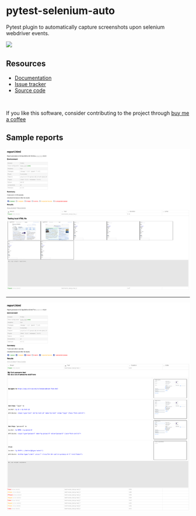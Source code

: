 # pytest-selenium-auto

Pytest plugin to automatically capture screenshots upon selenium webdriver events.

![](https://img.shields.io/badge/license-MIT%202.0-blue.svg)

## Resources ##

- [Documentation](https://pytest-selenium-auto.readthedocs.io/en/stable/)
- [Issue tracker](https://github.com/harmin-parra/pytest-selenium-auto/issues)
- [Source code](https://github.com/harmin-parra/pytest-selenium-auto)

<br/>

If you like this software, consider contributing to the project through [buy me a coffee](https://www.buymeacoffee.com/harmin)

## Sample reports ##

![](docs/example1.png)

<hr>

![](docs/example2.png)

